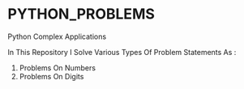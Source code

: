 # PYTHON_PROBLEMS
Python Complex Applications

In This Repository I Solve Various Types Of Problem Statements As :

1) Problems On Numbers
2) Problems On Digits
